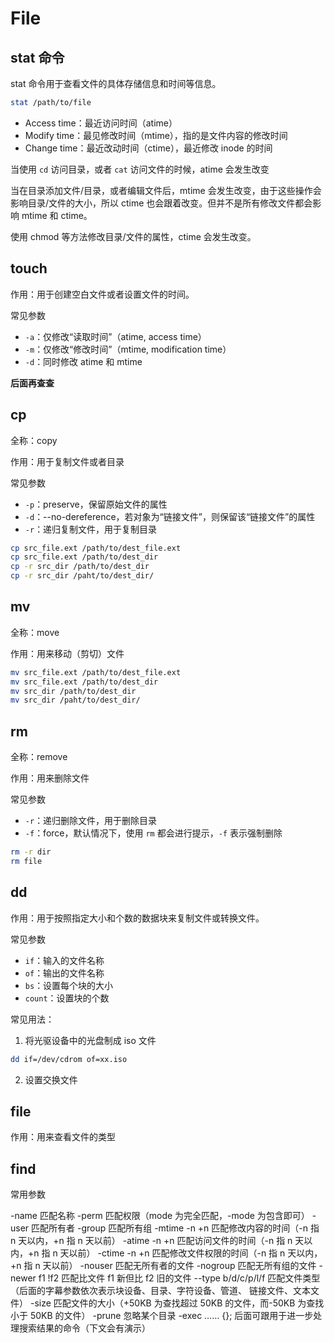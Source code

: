 # File

## stat 命令 

stat 命令用于查看文件的具体存储信息和时间等信息。

```bash
stat /path/to/file
```

- Access time：最近访问时间（atime）
- Modify time：最见修改时间（mtime），指的是文件内容的修改时间
- Change time：最近改动时间（ctime），最近修改 inode 的时间

当使用 `cd` 访问目录，或者 `cat` 访问文件的时候，atime 会发生改变

当在目录添加文件/目录，或者编辑文件后，mtime 会发生改变，由于这些操作会影响目录/文件的大小，所以 ctime 也会跟着改变。但并不是所有修改文件都会影响 mtime 和 ctime。

使用 chmod 等方法修改目录/文件的属性，ctime 会发生改变。

## touch

作用：用于创建空白文件或者设置文件的时间。

常见参数

- `-a`：仅修改“读取时间”（atime, access time）
- `-m`：仅修改“修改时间”（mtime, modification time）
- `-d`：同时修改 atime 和 mtime

**后面再查查**

## cp

全称：copy

作用：用于复制文件或者目录

常见参数

- `-p`：preserve，保留原始文件的属性
- `-d`：--no-dereference，若对象为“链接文件”，则保留该“链接文件”的属性
- `-r`：递归复制文件，用于复制目录

```bash
cp src_file.ext /path/to/dest_file.ext
cp src_file.ext /path/to/dest_dir
cp -r src_dir /path/to/dest_dir
cp -r src_dir /paht/to/dest_dir/
```

## mv

全称：move

作用：用来移动（剪切）文件

```bash
mv src_file.ext /path/to/dest_file.ext
mv src_file.ext /path/to/dest_dir
mv src_dir /path/to/dest_dir
mv src_dir /paht/to/dest_dir/
```

## rm

全称：remove

作用：用来删除文件

常见参数

- `-r`：递归删除文件，用于删除目录
- `-f`：force，默认情况下，使用 `rm` 都会进行提示，`-f` 表示强制删除

```bash
rm -r dir
rm file
```

## dd

作用：用于按照指定大小和个数的数据块来复制文件或转换文件。

常见参数

- `if`：输入的文件名称
- `of`：输出的文件名称
- `bs`：设置每个块的大小
- `count`：设置块的个数

常见用法：

1. 将光驱设备中的光盘制成 iso 文件

```bash
dd if=/dev/cdrom of=xx.iso
```

2. 设置交换文件

## file

作用：用来查看文件的类型

## find

常用参数

-name 匹配名称
-perm 匹配权限（mode 为完全匹配，-mode 为包含即可）
-user 匹配所有者
-group 匹配所有组
-mtime -n +n 匹配修改内容的时间（-n 指 n 天以内，+n 指 n 天以前）
-atime -n +n 匹配访问文件的时间（-n 指 n 天以内，+n 指 n 天以前）
-ctime -n +n 匹配修改文件权限的时间（-n 指 n 天以内，+n 指 n 天以前）
-nouser 匹配无所有者的文件
-nogroup 匹配无所有组的文件
-newer f1 !f2 匹配比文件 f1 新但比 f2 旧的文件
--type b/d/c/p/l/f 匹配文件类型（后面的字幕参数依次表示块设备、目录、字符设备、管道、
链接文件、文本文件）
-size 
匹配文件的大小（+50KB 为查找超过 50KB 的文件，而-50KB 为查找小于
50KB 的文件）
-prune 忽略某个目录
-exec …… {}\; 后面可跟用于进一步处理搜索结果的命令（下文会有演示）

